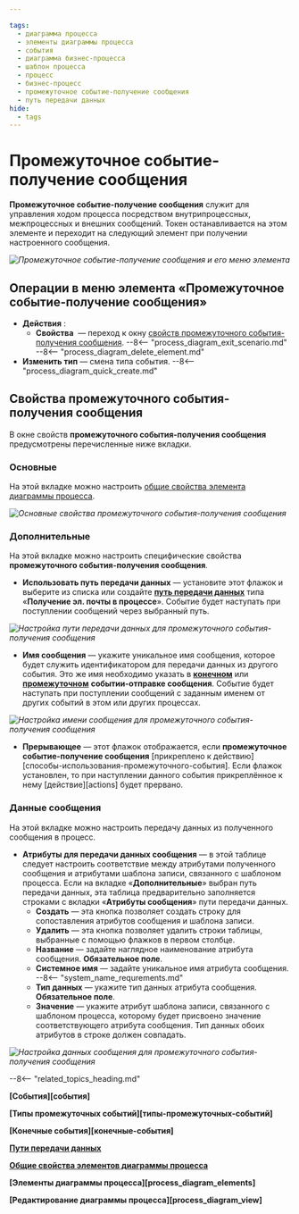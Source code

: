 ```yaml
---

tags:
  - диаграмма процесса
  - элементы диаграммы процесса
  - события
  - диаграмма бизнес-процесса
  - шаблон процесса
  - процесс
  - бизнес-процесс
  - промежуточное событие-получение сообщения
  - путь передачи данных
hide:
  - tags
---
```


# Промежуточное событие-получение сообщения

**Промежуточное событие-получение сообщения** служит для управления ходом процесса посредством внутрипроцессных, межпроцессных и внешних сообщений. Токен останавливается на этом элементе и переходит на следующий элемент при получении настроенного сообщения.

*![Промежуточное событие-получение сообщения и его меню элемента](receive_message_intermediate_event.png)*

## Операции в меню элемента «Промежуточное событие-получение сообщения»

- **Действия** :
    - **Свойства** <i class="fa-light fa-gear"></i> — переход к окну [свойств промежуточного события-получения сообщения](#свойства-промежуточного-события-получения-сообщения).
    --8<-- "process_diagram_exit_scenario.md"
    --8<-- "process_diagram_delete_element.md"
- **Изменить тип** — смена типа события.
--8<-- "process_diagram_quick_create.md"

## Свойства промежуточного события-получения сообщения

В окне свойств **промежуточного события-получения сообщения** предусмотрены перечисленные ниже вкладки.

### Основные

На этой вкладке можно настроить [общие свойства элемента диаграммы процесса](process_diagram_element_common_properties.md).

*![Основные свойства промежуточного события-получения сообщения](receive_message_intermediate_event_general_properties.png)*

### Дополнительные

На этой вкладке можно настроить специфические свойства **промежуточного события-получения сообщения**.

- **Использовать путь передачи данных** — установите этот флажок и выберите из списка или создайте **[путь передачи данных](communication_routes.md)** типа «**Получение эл. почты в процессе**». Событие будет наступать при поступлении сообщений через выбранный путь.

*![Настройка пути передачи данных для промежуточного события-получения сообщения](receive_message_intermediate_event_advanced_use_communication_route.png)*

- **Имя сообщения** — укажите уникальное имя сообщения, которое будет служить идентификатором для передачи данных из другого события. Это же имя необходимо указать в **[конечном](../end/send_message_end_event.md)** или **[промежуточном](../intermediate/send_message_intermediate_event.md)** **событии-отправке сообщения**. Событие будет наступать при поступлении сообщений с заданным именем от других событий в этом или других процессах.

*![Настройка имени сообщения для промежуточного события-получения сообщения](receive_message_intermediate_event_advanced_message_name.png)*

- **Прерывающее** — этот флажок отображается, если **промежуточное событие-получение сообщения** [прикреплено к действию][способы-использования-промежуточного-события]. Если флажок установлен, то при наступлении данного события прикреплённое к нему [действие][actions] будет прервано.

### Данные сообщения

На этой вкладке можно настроить передачу данных из полученного сообщения в процесс.

- **Атрибуты для передачи данных сообщения** — в этой таблице следует настроить соответствие между атрибутами полученного сообщения и атрибутами шаблона записи, связанного с шаблоном процесса. Если на вкладке «**Дополнительные**» выбран путь передачи данных, эта таблица предварительно заполняется строками с вкладки «**Атрибуты сообщения**» пути передачи данных.
    - **Создать** — эта кнопка позволяет создать строку для сопоставления атрибутов сообщения и шаблона записи.
    - **Удалить** — эта кнопка позволяет удалить строки таблицы, выбранные с помощью флажков в первом столбце.
    - **Название** — задайте наглядное наименование атрибута сообщения. **Обязательное поле**.
    - **Системное имя** — задайте уникальное имя атрибута сообщения.
    --8<-- "system_name_requrements.md"
    - **Тип данных** — укажите тип данных атрибута сообщения. **Обязательное поле**.
    - **Значение** — укажите атрибут шаблона записи, связанного с шаблоном процесса, которому будет присвоено значение соответствующего атрибута сообщения. Тип данных обоих атрибутов в строке должен совпадать.

*![Настройка данных сообщения для промежуточного события-получения сообщения](receive_message_intermediate_event_message_data.png)*

--8<-- "related_topics_heading.md"

**[События][события]**

**[Типы промежуточных событий][типы-промежуточных-событий]**

**[Конечные события][конечные-события]**

**[Пути передачи данных](communication_routes.md)**

**[Общие свойства элементов диаграммы процесса](process_diagram_element_common_properties.md)**

**[Элементы диаграммы процесса][process_diagram_elements]**

**[Редактирование диаграммы процесса][process_diagram_view]**

